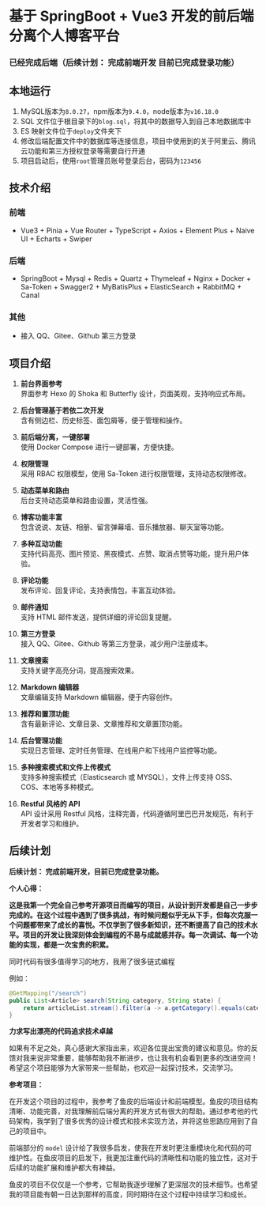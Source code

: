# 基于 SpringBoot + Vue3 开发的前后端分离个人博客平台

### 已经完成后端（**后续计划：** 完成前端开发 目前已完成登录功能）





## 本地运行

1. MySQL版本为`8.0.27`，npm版本为`9.4.0`，node版本为`v16.18.0`
2. SQL 文件位于根目录下的`blog.sql`，将其中的数据导入到自己本地数据库中
3. ES 映射文件位于`deploy`文件夹下
4. 修改后端配置文件中的数据库等连接信息，项目中使用到的关于阿里云、腾讯云功能和第三方授权登录等需要自行开通
5. 项目启动后，使用`root`管理员账号登录后台，密码为`123456`

## 技术介绍
### 前端
- Vue3 + Pinia + Vue Router + TypeScript + Axios + Element Plus + Naive UI + Echarts + Swiper

### 后端
- SpringBoot + Mysql + Redis + Quartz + Thymeleaf + Nginx + Docker + Sa-Token + Swagger2 + MyBatisPlus + ElasticSearch + RabbitMQ + Canal

### 其他
- 接入 QQ、Gitee、Github 第三方登录

## 项目介绍
1. **前台界面参考**  
   界面参考 Hexo 的 Shoka 和 Butterfly 设计，页面美观，支持响应式布局。

2. **后台管理基于若依二次开发**  
   含有侧边栏、历史标签、面包屑等，便于管理和操作。

3. **前后端分离，一键部署**  
   使用 Docker Compose 进行一键部署，方便快捷。

4. **权限管理**  
   采用 RBAC 权限模型，使用 Sa-Token 进行权限管理，支持动态权限修改。

5. **动态菜单和路由**  
   后台支持动态菜单和路由设置，灵活性强。

6. **博客功能丰富**  
   包含说说、友链、相册、留言弹幕墙、音乐播放器、聊天室等功能。

7. **多种互动功能**  
   支持代码高亮、图片预览、黑夜模式、点赞、取消点赞等功能，提升用户体验。

8. **评论功能**  
   发布评论、回复评论，支持表情包，丰富互动体验。

9. **邮件通知**  
   支持 HTML 邮件发送，提供详细的评论回复提醒。

10. **第三方登录**  
    接入 QQ、Gitee、Github 等第三方登录，减少用户注册成本。

11. **文章搜索**  
    支持关键字高亮分词，提高搜索效果。

12. **Markdown 编辑器**  
    文章编辑支持 Markdown 编辑器，便于内容创作。

13. **推荐和置顶功能**  
    含有最新评论、文章目录、文章推荐和文章置顶功能。

14. **后台管理功能**  
    实现日志管理、定时任务管理、在线用户和下线用户监控等功能。

15. **多种搜索模式和文件上传模式**  
    支持多种搜索模式（Elasticsearch 或 MYSQL），文件上传支持 OSS、COS、本地等多种模式。

16. **Restful 风格的 API**  
    API 设计采用 Restful 风格，注释完善，代码遵循阿里巴巴开发规范，有利于开发者学习和维护。

## 后续计划

**后续计划：** **完成前端开发，目前已完成登录功能。**

**个人心得：**

**这是我第一个完全自己参考开源项目而编写的项目，从设计到开发都是自己一步步完成的。在这个过程中遇到了很多挑战，有时候问题似乎无从下手，但每次克服一个问题都带来了成长的喜悦。不仅学到了很多新知识，还不断提高了自己的技术水平。项目的开发让我深刻体会到编程的不易与成就感并存。每一次调试、每一个功能的实现，都是一次宝贵的积累。**

同时代码有很多值得学习的地方，我用了很多链式编程

例如：

```java
@GetMapping("/search")
public List<Article> search(String category, String state) {
    return articleList.stream().filter(a -> a.getCategory().equals(category) && a.getState().equals(state)).collect(Collectors.toList());
}
```

**力求写出漂亮的代码追求技术卓越**

如果有不足之处，真心感谢大家指出来，欢迎各位提出宝贵的建议和意见。你的反馈对我来说非常重要，能够帮助我不断进步，也让我有机会看到更多的改进空间！希望这个项目能够为大家带来一些帮助，也欢迎一起探讨技术，交流学习。

**参考项目：** 

在开发这个项目的过程中，我参考了鱼皮的后端设计和前端模型。鱼皮的项目结构清晰、功能完善，对我理解前后端分离的开发方式有很大的帮助。通过参考他的代码架构，我学到了很多优秀的设计模式和技术实现方法，并将这些思路应用到了自己的项目中。

前端部分的 `model` 设计给了我很多启发，使我在开发时更注重模块化和代码的可维护性。在鱼皮项目的启发下，我更加注重代码的清晰性和功能的独立性，这对于后续的功能扩展和维护都大有裨益。

鱼皮的项目不仅仅是一个参考，它帮助我逐步理解了更深层次的技术细节。也希望我的项目能有朝一日达到那样的高度，同时期待在这个过程中持续学习和成长。

